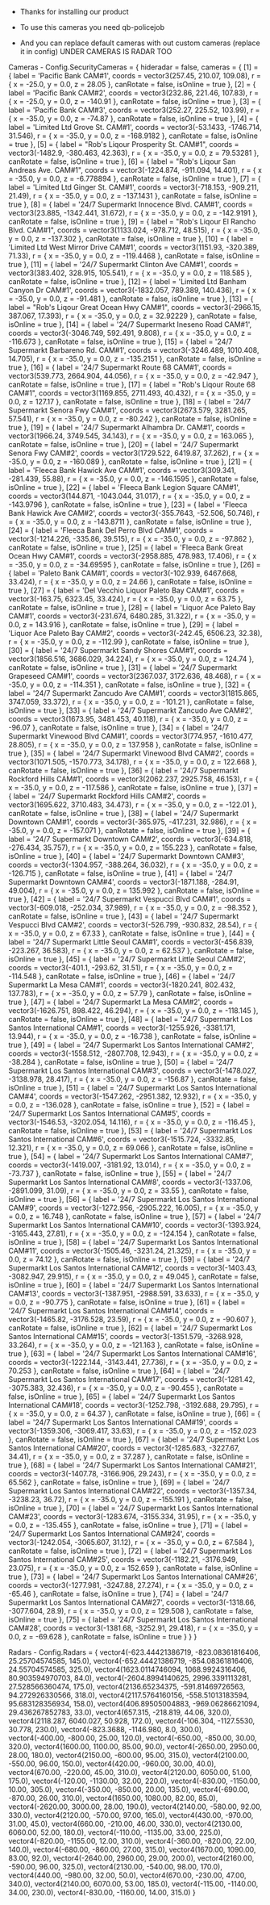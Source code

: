 - Thanks for installing our product

- To use this cameras you need qb-policejob

- And you can replace default cameras with out custom cameras (replace it in config)  UNDER CAMERAS IS RADAR TOO

Cameras - 
Config.SecurityCameras = {
    hideradar = false,
    cameras = {
        [1] = { label = 'Pacific Bank CAM#1', coords = vector3(257.45, 210.07, 109.08), r = { x = -25.0, y = 0.0, z = 28.05 }, canRotate = false, isOnline = true },
        [2] = { label = 'Pacific Bank CAM#2', coords = vector3(232.86, 221.46, 107.83), r = { x = -25.0, y = 0.0, z = -140.91 }, canRotate = false, isOnline = true },
        [3] = { label = 'Pacific Bank CAM#3', coords = vector3(252.27, 225.52, 103.99), r = { x = -35.0, y = 0.0, z = -74.87 }, canRotate = false, isOnline = true },
        [4] = { label = 'Limited Ltd Grove St. CAM#1', coords = vector3(-53.1433, -1746.714, 31.546), r = { x = -35.0, y = 0.0, z = -168.9182 }, canRotate = false, isOnline = true },
        [5] = { label = "Rob's Liqour Prosperity St. CAM#1", coords = vector3(-1482.9, -380.463, 42.363), r = { x = -35.0, y = 0.0, z = 79.53281 }, canRotate = false, isOnline = true },
        [6] = { label = "Rob's Liqour San Andreas Ave. CAM#1", coords = vector3(-1224.874, -911.094, 14.401), r = { x = -35.0, y = 0.0, z = -6.778894 }, canRotate = false, isOnline = true },
        [7] = { label = 'Limited Ltd Ginger St. CAM#1', coords = vector3(-718.153, -909.211, 21.49), r = { x = -35.0, y = 0.0, z = -137.1431 }, canRotate = false, isOnline = true },
        [8] = { label = '24/7 Supermarkt Innocence Blvd. CAM#1', coords = vector3(23.885, -1342.441, 31.672), r = { x = -35.0, y = 0.0, z = -142.9191 }, canRotate = false, isOnline = true },
        [9] = { label = "Rob's Liqour El Rancho Blvd. CAM#1", coords = vector3(1133.024, -978.712, 48.515), r = { x = -35.0, y = 0.0, z = -137.302 }, canRotate = false, isOnline = true },
        [10] = { label = 'Limited Ltd West Mirror Drive CAM#1', coords = vector3(1151.93, -320.389, 71.33), r = { x = -35.0, y = 0.0, z = -119.4468 }, canRotate = false, isOnline = true },
        [11] = { label = '24/7 Supermarkt Clinton Ave CAM#1', coords = vector3(383.402, 328.915, 105.541), r = { x = -35.0, y = 0.0, z = 118.585 }, canRotate = false, isOnline = true },
        [12] = { label = 'Limited Ltd Banham Canyon Dr CAM#1', coords = vector3(-1832.057, 789.389, 140.436), r = { x = -35.0, y = 0.0, z = -91.481 }, canRotate = false, isOnline = true },
        [13] = { label = "Rob's Liqour Great Ocean Hwy CAM#1", coords = vector3(-2966.15, 387.067, 17.393), r = { x = -35.0, y = 0.0, z = 32.92229 }, canRotate = false, isOnline = true },
        [14] = { label = '24/7 Supermarkt Ineseno Road CAM#1', coords = vector3(-3046.749, 592.491, 9.808), r = { x = -35.0, y = 0.0, z = -116.673 }, canRotate = false, isOnline = true },
        [15] = { label = '24/7 Supermarkt Barbareno Rd. CAM#1', coords = vector3(-3246.489, 1010.408, 14.705), r = { x = -35.0, y = 0.0, z = -135.2151 }, canRotate = false, isOnline = true },
        [16] = { label = '24/7 Supermarkt Route 68 CAM#1', coords = vector3(539.773, 2664.904, 44.056), r = { x = -35.0, y = 0.0, z = -42.947 }, canRotate = false, isOnline = true },
        [17] = { label = "Rob's Liqour Route 68 CAM#1", coords = vector3(1169.855, 2711.493, 40.432), r = { x = -35.0, y = 0.0, z = 127.17 }, canRotate = false, isOnline = true },
        [18] = { label = '24/7 Supermarkt Senora Fwy CAM#1', coords = vector3(2673.579, 3281.265, 57.541), r = { x = -35.0, y = 0.0, z = -80.242 }, canRotate = false, isOnline = true },
        [19] = { label = '24/7 Supermarkt Alhambra Dr. CAM#1', coords = vector3(1966.24, 3749.545, 34.143), r = { x = -35.0, y = 0.0, z = 163.065 }, canRotate = false, isOnline = true },
        [20] = { label = '24/7 Supermarkt Senora Fwy CAM#2', coords = vector3(1729.522, 6419.87, 37.262), r = { x = -35.0, y = 0.0, z = -160.089 }, canRotate = false, isOnline = true },
        [21] = { label = 'Fleeca Bank Hawick Ave CAM#1', coords = vector3(309.341, -281.439, 55.88), r = { x = -35.0, y = 0.0, z = -146.1595 }, canRotate = false, isOnline = true },
        [22] = { label = 'Fleeca Bank Legion Square CAM#1', coords = vector3(144.871, -1043.044, 31.017), r = { x = -35.0, y = 0.0, z = -143.9796 }, canRotate = false, isOnline = true },
        [23] = { label = 'Fleeca Bank Hawick Ave CAM#2', coords = vector3(-355.7643, -52.506, 50.746), r = { x = -35.0, y = 0.0, z = -143.8711 }, canRotate = false, isOnline = true },
        [24] = { label = 'Fleeca Bank Del Perro Blvd CAM#1', coords = vector3(-1214.226, -335.86, 39.515), r = { x = -35.0, y = 0.0, z = -97.862 }, canRotate = false, isOnline = true },
        [25] = { label = 'Fleeca Bank Great Ocean Hwy CAM#1', coords = vector3(-2958.885, 478.983, 17.406), r = { x = -35.0, y = 0.0, z = -34.69595 }, canRotate = false, isOnline = true },
        [26] = { label = 'Paleto Bank CAM#1', coords = vector3(-102.939, 6467.668, 33.424), r = { x = -35.0, y = 0.0, z = 24.66 }, canRotate = false, isOnline = true },
        [27] = { label = 'Del Vecchio Liquor Paleto Bay CAM#1', coords = vector3(-163.75, 6323.45, 33.424), r = { x = -35.0, y = 0.0, z = 63.75 }, canRotate = false, isOnline = true },
        [28] = { label = 'Liquor Ace Paleto Bay CAM#1', coords = vector3(-231.674, 6480.285, 31.322), r = { x = -35.0, y = 0.0, z = 143.916 }, canRotate = false, isOnline = true },
        [29] = { label = 'Liquor Ace Paleto Bay CAM#2', coords = vector3(-242.45, 6506.23, 32.38), r = { x = -35.0, y = 0.0, z = -112.99 }, canRotate = false, isOnline = true },
        [30] = { label = '24/7 Supermarkt Sandy Shores CAM#1', coords = vector3(1856.516, 3686.029, 34.224), r = { x = -35.0, y = 0.0, z = 124.74 }, canRotate = false, isOnline = true },
        [31] = { label = '24/7 Supermarkt Grapeseed CAM#1', coords = vector3(2367.037, 3172.636, 48.468), r = { x = -35.0, y = 0.0, z = -114.351 }, canRotate = false, isOnline = true },
        [32] = { label = '24/7 Supermarkt Zancudo Ave CAM#1', coords = vector3(1815.865, 3747.059, 33.372), r = { x = -35.0, y = 0.0, z = -101.21 }, canRotate = false, isOnline = true },
        [33] = { label = '24/7 Supermarkt Zancudo Ave CAM#2', coords = vector3(1673.95, 3481.453, 40.118), r = { x = -35.0, y = 0.0, z = -96.07 }, canRotate = false, isOnline = true },
        [34] = { label = '24/7 Supermarkt Vinewood Blvd CAM#1', coords = vector3(774.957, -1610.477, 28.805), r = { x = -35.0, y = 0.0, z = 137.958 }, canRotate = false, isOnline = true },
        [35] = { label = '24/7 Supermarkt Vinewood Blvd CAM#2', coords = vector3(1071.505, -1570.773, 34.178), r = { x = -35.0, y = 0.0, z = 122.668 }, canRotate = false, isOnline = true },
        [36] = { label = '24/7 Supermarkt Rockford Hills CAM#1', coords = vector3(2062.237, 2925.758, 46.153), r = { x = -35.0, y = 0.0, z = -117.586 }, canRotate = false, isOnline = true },
        [37] = { label = '24/7 Supermarkt Rockford Hills CAM#2', coords = vector3(1695.622, 3710.483, 34.473), r = { x = -35.0, y = 0.0, z = -122.01 }, canRotate = false, isOnline = true },
        [38] = { label = '24/7 Supermarkt Downtown CAM#1', coords = vector3(-365.975, -417.231, 32.986), r = { x = -35.0, y = 0.0, z = -157.071 }, canRotate = false, isOnline = true },
        [39] = { label = '24/7 Supermarkt Downtown CAM#2', coords = vector3(-634.818, -276.434, 35.757), r = { x = -35.0, y = 0.0, z = 155.223 }, canRotate = false, isOnline = true },
        [40] = { label = '24/7 Supermarkt Downtown CAM#3', coords = vector3(-1304.957, -388.264, 36.032), r = { x = -35.0, y = 0.0, z = -126.715 }, canRotate = false, isOnline = true },
        [41] = { label = '24/7 Supermarkt Downtown CAM#4', coords = vector3(-1871.188, -284.91, 49.004), r = { x = -35.0, y = 0.0, z = 135.992 }, canRotate = false, isOnline = true },
        [42] = { label = '24/7 Supermarkt Vespucci Blvd CAM#1', coords = vector3(-609.018, -252.034, 37.989), r = { x = -35.0, y = 0.0, z = -98.352 }, canRotate = false, isOnline = true },
        [43] = { label = '24/7 Supermarkt Vespucci Blvd CAM#2', coords = vector3(-526.799, -930.832, 28.54), r = { x = -35.0, y = 0.0, z = 67.33 }, canRotate = false, isOnline = true },
        [44] = { label = '24/7 Supermarkt Little Seoul CAM#1', coords = vector3(-456.839, -223.267, 36.583), r = { x = -35.0, y = 0.0, z = 62.537 }, canRotate = false, isOnline = true },
        [45] = { label = '24/7 Supermarkt Little Seoul CAM#2', coords = vector3(-401.1, -293.62, 31.51), r = { x = -35.0, y = 0.0, z = -114.548 }, canRotate = false, isOnline = true },
        [46] = { label = '24/7 Supermarkt La Mesa CAM#1', coords = vector3(-1820.241, 802.432, 137.783), r = { x = -35.0, y = 0.0, z = 57.79 }, canRotate = false, isOnline = true },
        [47] = { label = '24/7 Supermarkt La Mesa CAM#2', coords = vector3(-1626.751, 898.422, 46.294), r = { x = -35.0, y = 0.0, z = -118.145 }, canRotate = false, isOnline = true },
        [48] = { label = '24/7 Supermarkt Los Santos International CAM#1', coords = vector3(-1255.926, -3381.171, 13.944), r = { x = -35.0, y = 0.0, z = -16.738 }, canRotate = false, isOnline = true },
        [49] = { label = '24/7 Supermarkt Los Santos International CAM#2', coords = vector3(-1558.512, -2807.708, 12.943), r = { x = -35.0, y = 0.0, z = -38.284 }, canRotate = false, isOnline = true },
        [50] = { label = '24/7 Supermarkt Los Santos International CAM#3', coords = vector3(-1478.027, -3138.978, 28.417), r = { x = -35.0, y = 0.0, z = -156.87 }, canRotate = false, isOnline = true },
        [51] = { label = '24/7 Supermarkt Los Santos International CAM#4', coords = vector3(-1547.262, -2951.382, 12.932), r = { x = -35.0, y = 0.0, z = -136.028 }, canRotate = false, isOnline = true },
        [52] = { label = '24/7 Supermarkt Los Santos International CAM#5', coords = vector3(-1546.53, -3202.054, 14.116), r = { x = -35.0, y = 0.0, z = -116.45 }, canRotate = false, isOnline = true },
        [53] = { label = '24/7 Supermarkt Los Santos International CAM#6', coords = vector3(-1515.724, -3332.85, 12.321), r = { x = -35.0, y = 0.0, z = 69.066 }, canRotate = false, isOnline = true },
        [54] = { label = '24/7 Supermarkt Los Santos International CAM#7', coords = vector3(-1419.007, -3181.92, 13.014), r = { x = -35.0, y = 0.0, z = -73.737 }, canRotate = false, isOnline = true },
        [55] = { label = '24/7 Supermarkt Los Santos International CAM#8', coords = vector3(-1337.06, -2891.099, 31.09), r = { x = -35.0, y = 0.0, z = 33.55 }, canRotate = false, isOnline = true },
        [56] = { label = '24/7 Supermarkt Los Santos International CAM#9', coords = vector3(-1272.956, -2905.222, 16.005), r = { x = -35.0, y = 0.0, z = 16.748 }, canRotate = false, isOnline = true },
        [57] = { label = '24/7 Supermarkt Los Santos International CAM#10', coords = vector3(-1393.924, -3165.443, 27.81), r = { x = -35.0, y = 0.0, z = -124.154 }, canRotate = false, isOnline = true },
        [58] = { label = '24/7 Supermarkt Los Santos International CAM#11', coords = vector3(-1505.46, -3231.24, 21.325), r = { x = -35.0, y = 0.0, z = 74.12 }, canRotate = false, isOnline = true },
        [59] = { label = '24/7 Supermarkt Los Santos International CAM#12', coords = vector3(-1403.43, -3082.947, 29.915), r = { x = -35.0, y = 0.0, z = 49.045 }, canRotate = false, isOnline = true },
        [60] = { label = '24/7 Supermarkt Los Santos International CAM#13', coords = vector3(-1387.951, -2988.591, 33.633), r = { x = -35.0, y = 0.0, z = -90.775 }, canRotate = false, isOnline = true },
        [61] = { label = '24/7 Supermarkt Los Santos International CAM#14', coords = vector3(-1465.82, -3176.528, 23.59), r = { x = -35.0, y = 0.0, z = -90.607 }, canRotate = false, isOnline = true },
        [62] = { label = '24/7 Supermarkt Los Santos International CAM#15', coords = vector3(-1351.579, -3268.928, 33.264), r = { x = -35.0, y = 0.0, z = -121.163 }, canRotate = false, isOnline = true },
        [63] = { label = '24/7 Supermarkt Los Santos International CAM#16', coords = vector3(-1222.144, -3143.441, 27.736), r = { x = -35.0, y = 0.0, z = 70.253 }, canRotate = false, isOnline = true },
        [64] = { label = '24/7 Supermarkt Los Santos International CAM#17', coords = vector3(-1281.42, -3075.383, 32.436), r = { x = -35.0, y = 0.0, z = -90.455 }, canRotate = false, isOnline = true },
        [65] = { label = '24/7 Supermarkt Los Santos International CAM#18', coords = vector3(-1252.798, -3192.688, 29.795), r = { x = -35.0, y = 0.0, z = 64.37 }, canRotate = false, isOnline = true },
        [66] = { label = '24/7 Supermarkt Los Santos International CAM#19', coords = vector3(-1359.306, -3069.417, 33.63), r = { x = -35.0, y = 0.0, z = -152.023 }, canRotate = false, isOnline = true },
        [67] = { label = '24/7 Supermarkt Los Santos International CAM#20', coords = vector3(-1285.683, -3227.67, 34.41), r = { x = -35.0, y = 0.0, z = 37.287 }, canRotate = false, isOnline = true },
        [68] = { label = '24/7 Supermarkt Los Santos International CAM#21', coords = vector3(-1407.78, -3166.906, 29.243), r = { x = -35.0, y = 0.0, z = 65.562 }, canRotate = false, isOnline = true },
        [69] = { label = '24/7 Supermarkt Los Santos International CAM#22', coords = vector3(-1357.34, -3238.23, 36.72), r = { x = -35.0, y = 0.0, z = -155.191 }, canRotate = false, isOnline = true },
        [70] = { label = '24/7 Supermarkt Los Santos International CAM#23', coords = vector3(-1283.674, -3155.334, 31.95), r = { x = -35.0, y = 0.0, z = -135.455 }, canRotate = false, isOnline = true },
        [71] = { label = '24/7 Supermarkt Los Santos International CAM#24', coords = vector3(-1242.054, -3065.607, 31.12), r = { x = -35.0, y = 0.0, z = 67.584 }, canRotate = false, isOnline = true },
        [72] = { label = '24/7 Supermarkt Los Santos International CAM#25', coords = vector3(-1182.21, -3176.949, 23.075), r = { x = -35.0, y = 0.0, z = 152.659 }, canRotate = false, isOnline = true },
        [73] = { label = '24/7 Supermarkt Los Santos International CAM#26', coords = vector3(-1277.981, -3247.88, 27.274), r = { x = -35.0, y = 0.0, z = -65.46 }, canRotate = false, isOnline = true },
        [74] = { label = '24/7 Supermarkt Los Santos International CAM#27', coords = vector3(-1318.66, -3077.604, 28.9), r = { x = -35.0, y = 0.0, z = 129.508 }, canRotate = false, isOnline = true },
        [75] = { label = '24/7 Supermarkt Los Santos International CAM#28', coords = vector3(-1381.68, -3252.91, 29.418), r = { x = -35.0, y = 0.0, z = -69.628 }, canRotate = false, isOnline = true }
    }
}


Radars - 
Config.Radars = {
    vector4(-623.44421386719, -823.08361816406, 25.25704574585, 145.0),
    vector4(-652.44421386719, -854.08361816406, 24.55704574585, 325.0),
    vector4(1623.0114746094, 1068.9924316406, 80.903594970703, 84.0),
    vector4(-2604.8994140625, 2996.3391113281, 27.528566360474, 175.0),
    vector4(2136.65234375, -591.81469726563, 94.272926330566, 318.0),
    vector4(2117.5764160156, -558.51013183594, 95.683128356934, 158.0),
    vector4(406.89505004883, -969.06286621094, 29.436267852783, 33.0),
    vector4(657.315, -218.819, 44.06, 320.0),
    vector4(2118.287, 6040.027, 50.928, 172.0),
    vector4(-106.304, -1127.5530, 30.778, 230.0),
    vector4(-823.3688, -1146.980, 8.0, 300.0),
    vector4(-400.00, -800.00, 25.00, 120.0),
    vector4(-650.00, -850.00, 30.00, 320.0),
    vector4(1600.00, 1100.00, 85.00, 90.0),
    vector4(-2650.00, 2950.00, 28.00, 180.0),
    vector4(2150.00, -600.00, 95.00, 315.0),
    vector4(2100.00, -550.00, 96.00, 150.0),
    vector4(420.00, -960.00, 30.00, 40.0),
    vector4(670.00, -220.00, 45.00, 310.0),
    vector4(2120.00, 6050.00, 51.00, 175.0),
    vector4(-120.00, -1130.00, 32.00, 220.0),
    vector4(-830.00, -1150.00, 10.00, 305.0),
    vector4(-350.00, -850.00, 20.00, 135.0),
    vector4(-690.00, -870.00, 26.00, 310.0),
    vector4(1650.00, 1080.00, 82.00, 85.0),
    vector4(-2620.00, 3000.00, 28.00, 190.0),
    vector4(2140.00, -580.00, 92.00, 330.0),
    vector4(2120.00, -570.00, 97.00, 165.0),
    vector4(430.00, -970.00, 31.00, 45.0),
    vector4(660.00, -210.00, 46.00, 330.0),
    vector4(2130.00, 6060.00, 52.00, 180.0),
    vector4(-110.00, -1135.00, 33.00, 225.0),
    vector4(-820.00, -1155.00, 12.00, 310.0),
    vector4(-360.00, -820.00, 22.00, 140.0),
    vector4(-680.00, -860.00, 27.00, 315.0),
    vector4(1670.00, 1090.00, 83.00, 92.0),
    vector4(-2640.00, 2960.00, 29.00, 200.0),
    vector4(2160.00, -590.00, 96.00, 325.0),
    vector4(2130.00, -540.00, 98.00, 170.0),
    vector4(440.00, -980.00, 32.00, 50.0),
    vector4(670.00, -230.00, 47.00, 340.0),
    vector4(2140.00, 6070.00, 53.00, 185.0),
    vector4(-115.00, -1140.00, 34.00, 230.0),
    vector4(-830.00, -1160.00, 14.00, 315.0)
}
